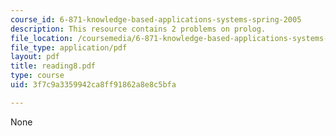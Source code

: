 ```yaml
---
course_id: 6-871-knowledge-based-applications-systems-spring-2005
description: This resource contains 2 problems on prolog.
file_location: /coursemedia/6-871-knowledge-based-applications-systems-spring-2005/3f7c9a3359942ca8ff91862a8e8c5bfa_reading8.pdf
file_type: application/pdf
layout: pdf
title: reading8.pdf
type: course
uid: 3f7c9a3359942ca8ff91862a8e8c5bfa

---
```

None